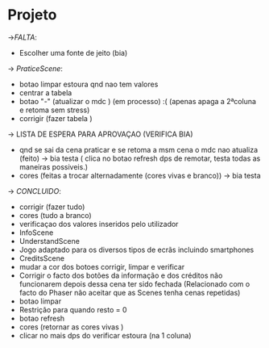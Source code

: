# Projeto
->*FALTA*:
* Escolher uma fonte de jeito (bia) 

-> *PraticeScene*:
* botao limpar estoura qnd nao tem valores 
* centrar a tabela 
* botao "-" (atualizar o mdc )  (em processo) :( (apenas apaga a 2ªcoluna e retoma sem stress) 
* corrigir (fazer tabela ) 

-> LISTA DE ESPERA PARA APROVAÇAO (VERIFICA BIA)
* qnd se sai da cena praticar e se retoma a msm cena  o mdc nao atualiza (feito) -> bia testa ( clica no botao refresh dps de remotar, testa todas as maneiras possiveis.)  
* cores (feitas a trocar alternadamente (cores vivas e branco)) -> bia testa 
 



-> *CONCLUIDO*:
* corrigir (fazer tudo)
* cores (tudo a branco) 
* verificaçao dos valores inseridos pelo utilizador     
* InfoScene 
* UnderstandScene
* Jogo adaptado para os diversos tipos de ecrãs incluindo smartphones
*  CreditsScene
*  mudar a cor dos botoes corrigir, limpar e verificar
* Corrigir o facto dos botões da informação e dos créditos não funcionarem depois dessa cena ter sido fechada (Relacionado com o facto do Phaser não aceitar que as Scenes tenha cenas repetidas) 
* botao limpar 
* Restrição para quando resto = 0 
* botao refresh
* cores (retornar as cores vivas )
* clicar no mais dps do verificar estoura (na 1 coluna)



